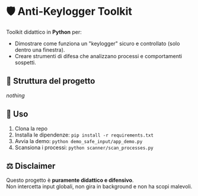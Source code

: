 # 🛡️ Anti-Keylogger Toolkit

Toolkit didattico in **Python** per:
- Dimostrare come funziona un "keylogger" sicuro e controllato (solo dentro una finestra).
- Creare strumenti di difesa che analizzano processi e comportamenti sospetti.

## 📂 Struttura del progetto
_nothing_

## 🚀 Uso
1. Clona la repo
2. Installa le dipendenze: `pip install -r requirements.txt`
3. Avvia la demo: `python demo_safe_input/app_demo.py`
4. Scansiona i processi: `python scanner/scan_processes.py`

## ⚖️ Disclaimer
Questo progetto è **puramente didattico e difensivo**.  
Non intercetta input globali, non gira in background e non ha scopi malevoli.
